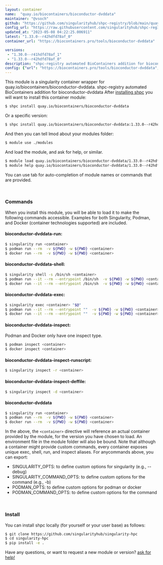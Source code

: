 ```yaml
---
layout: container
name:  "quay.io/biocontainers/bioconductor-dvddata"
maintainer: "@vsoch"
github: "https://github.com/singularityhub/shpc-registry/blob/main/quay.io/biocontainers/bioconductor-dvddata/container.yaml"
config_url: "https://raw.githubusercontent.com/singularityhub/shpc-registry/main/quay.io/biocontainers/bioconductor-dvddata/container.yaml"
updated_at: "2023-05-08 04:22:25.006911"
latest: "1.33.0--r42hdfd78af_0"
container_url: "https://biocontainers.pro/tools/bioconductor-dvddata"

versions:
 - "1.30.0--r41hdfd78af_1"
 - "1.33.0--r42hdfd78af_0"
description: "shpc-registry automated BioContainers addition for bioconductor-dvddata"
config: {"url": "https://biocontainers.pro/tools/bioconductor-dvddata", "maintainer": "@vsoch", "description": "shpc-registry automated BioContainers addition for bioconductor-dvddata", "latest": {"1.33.0--r42hdfd78af_0": "sha256:1f494c0155dbac8a168197ef3bf853d46ea6ab62be0847b67217f8be961867e5"}, "tags": {"1.30.0--r41hdfd78af_1": "sha256:56ce7efc91f34603c04bc9526cdf8a041d732e47aa3df7854cc2586f07fc7b35", "1.33.0--r42hdfd78af_0": "sha256:1f494c0155dbac8a168197ef3bf853d46ea6ab62be0847b67217f8be961867e5"}, "docker": "quay.io/biocontainers/bioconductor-dvddata"}
---
```


This module is a singularity container wrapper for quay.io/biocontainers/bioconductor-dvddata.
shpc-registry automated BioContainers addition for bioconductor-dvddata
After [installing shpc](#install) you will want to install this container module:


```bash
$ shpc install quay.io/biocontainers/bioconductor-dvddata
```

Or a specific version:

```bash
$ shpc install quay.io/biocontainers/bioconductor-dvddata:1.33.0--r42hdfd78af_0
```

And then you can tell lmod about your modules folder:

```bash
$ module use ./modules
```

And load the module, and ask for help, or similar.

```bash
$ module load quay.io/biocontainers/bioconductor-dvddata/1.33.0--r42hdfd78af_0
$ module help quay.io/biocontainers/bioconductor-dvddata/1.33.0--r42hdfd78af_0
```

You can use tab for auto-completion of module names or commands that are provided.

<br>

### Commands

When you install this module, you will be able to load it to make the following commands accessible.
Examples for both Singularity, Podman, and Docker (container technologies supported) are included.

#### bioconductor-dvddata-run:

```bash
$ singularity run <container>
$ podman run --rm  -v ${PWD} -w ${PWD} <container>
$ docker run --rm  -v ${PWD} -w ${PWD} <container>
```

#### bioconductor-dvddata-shell:

```bash
$ singularity shell -s /bin/sh <container>
$ podman run --it --rm --entrypoint /bin/sh  -v ${PWD} -w ${PWD} <container>
$ docker run --it --rm --entrypoint /bin/sh  -v ${PWD} -w ${PWD} <container>
```

#### bioconductor-dvddata-exec:

```bash
$ singularity exec <container> "$@"
$ podman run --it --rm --entrypoint ""  -v ${PWD} -w ${PWD} <container> "$@"
$ docker run --it --rm --entrypoint ""  -v ${PWD} -w ${PWD} <container> "$@"
```

#### bioconductor-dvddata-inspect:

Podman and Docker only have one inspect type.

```bash
$ podman inspect <container>
$ docker inspect <container>
```

#### bioconductor-dvddata-inspect-runscript:

```bash
$ singularity inspect -r <container>
```

#### bioconductor-dvddata-inspect-deffile:

```bash
$ singularity inspect -d <container>
```



#### bioconductor-dvddata

```bash
$ singularity run <container>
$ podman run --rm  -v ${PWD} -w ${PWD} <container>
$ docker run --rm  -v ${PWD} -w ${PWD} <container>
```


In the above, the `<container>` directive will reference an actual container provided
by the module, for the version you have chosen to load. An environment file in the
module folder will also be bound. Note that although a container
might provide custom commands, every container exposes unique exec, shell, run, and
inspect aliases. For anycommands above, you can export:

 - SINGULARITY_OPTS: to define custom options for singularity (e.g., --debug)
 - SINGULARITY_COMMAND_OPTS: to define custom options for the command (e.g., -b)
 - PODMAN_OPTS: to define custom options for podman or docker
 - PODMAN_COMMAND_OPTS: to define custom options for the command

<br>

### Install

You can install shpc locally (for yourself or your user base) as follows:

```bash
$ git clone https://github.com/singularityhub/singularity-hpc
$ cd singularity-hpc
$ pip install -e .
```

Have any questions, or want to request a new module or version? [ask for help!](https://github.com/singularityhub/singularity-hpc/issues)